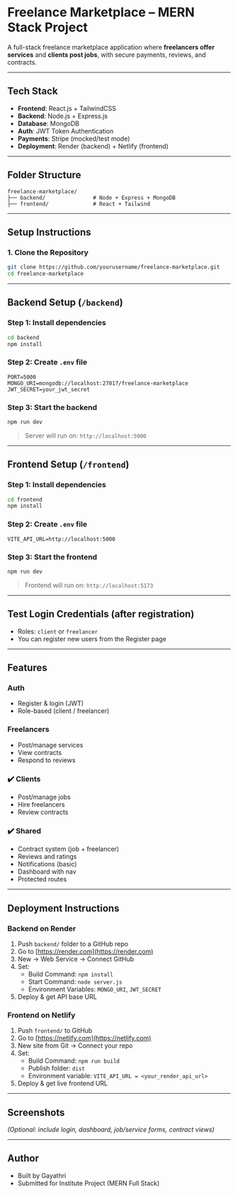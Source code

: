 # Freelance Marketplace – MERN Stack Project

A full-stack freelance marketplace application where **freelancers offer services** and **clients post jobs**, with secure payments, reviews, and contracts.

---

## Tech Stack

- **Frontend**: React.js + TailwindCSS
- **Backend**: Node.js + Express.js
- **Database**: MongoDB
- **Auth**: JWT Token Authentication
- **Payments**: Stripe (mocked/test mode)
- **Deployment**: Render (backend) + Netlify (frontend)

---

##  Folder Structure

```
freelance-marketplace/
├── backend/               # Node + Express + MongoDB
├── frontend/              # React + Tailwind
```

---

##  Setup Instructions

### 1. Clone the Repository

```bash
git clone https://github.com/yourusername/freelance-marketplace.git
cd freelance-marketplace
```

---

##  Backend Setup (`/backend`)

### Step 1: Install dependencies

```bash
cd backend
npm install
```

### Step 2: Create `.env` file

```
PORT=5000
MONGO_URI=mongodb://localhost:27017/freelance-marketplace
JWT_SECRET=your_jwt_secret
```

### Step 3: Start the backend

```bash
npm run dev
```

> Server will run on: `http://localhost:5000`

---

##  Frontend Setup (`/frontend`)

### Step 1: Install dependencies

```bash
cd frontend
npm install
```

### Step 2: Create `.env` file

```
VITE_API_URL=http://localhost:5000
```

### Step 3: Start the frontend

```bash
npm run dev
```

> Frontend will run on: `http://localhost:5173`

---

##  Test Login Credentials (after registration)

- Roles: `client` or `freelancer`
- You can register new users from the Register page

---

##  Features

###  Auth
- Register & login (JWT)
- Role-based (client / freelancer)

###  Freelancers
- Post/manage services
- View contracts
- Respond to reviews

### ✔️ Clients
- Post/manage jobs
- Hire freelancers
- Review contracts

### ✔️ Shared
- Contract system (job + freelancer)
- Reviews and ratings
- Notifications (basic)
- Dashboard with nav
- Protected routes

---

##  Deployment Instructions

###  Backend on Render

1. Push `backend/` folder to a GitHub repo
2. Go to [https://render.com](https://render.com)
3. New → Web Service → Connect GitHub
4. Set:
   - Build Command: `npm install`
   - Start Command: `node server.js`
   - Environment Variables: `MONGO_URI`, `JWT_SECRET`
5. Deploy & get API base URL

###  Frontend on Netlify

1. Push `frontend/` to GitHub
2. Go to [https://netlify.com](https://netlify.com)
3. New site from Git → Connect your repo
4. Set:
   - Build Command: `npm run build`
   - Publish folder: `dist`
   - Environment variable: `VITE_API_URL = <your_render_api_url>`
5. Deploy & get live frontend URL

---

##  Screenshots

_(Optional: include login, dashboard, job/service forms, contract views)_

---

##  Author

- Built by Gayathri
- Submitted for Institute Project (MERN Full Stack)
